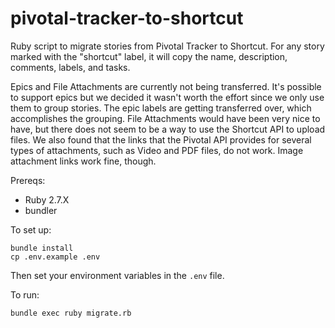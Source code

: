 # pivotal-tracker-to-shortcut
Ruby script to migrate stories from Pivotal Tracker to Shortcut.  For any story marked with the "shortcut" label, it will copy the name, description, comments, labels, and tasks. 

Epics and File Attachments are currently not being transferred.  It's possible to support epics but we decided it wasn't worth the effort since we only use them to group stories.  The epic labels are getting transferred over, which accomplishes the grouping.  File Attachments would have been very nice to have, but there does not seem to be a way to use the Shortcut API to upload files.  We also found that the links that the Pivotal API provides for several types of attachments, such as Video and PDF files, do not work.  Image attachment links work fine, though. 

Prereqs:
* Ruby 2.7.X
* bundler

To set up:

```shell
bundle install
cp .env.example .env
```

Then set your environment variables in the `.env` file.

To run:

```shell
bundle exec ruby migrate.rb
```
